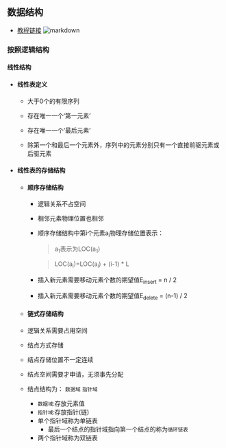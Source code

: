 ## 数据结构
- [教程链接](https://pan.baidu.com/play/video#/video?path=%2F%E8%B5%84%E6%BA%90%2F%E8%BD%AF%E8%80%83%E6%95%99%E7%A8%8B%2F%E8%BD%AF%E8%80%83%E8%BD%AF%E4%BB%B6%E8%AE%BE%E8%AE%A1%E5%B8%88%E2%98%85%E4%B8%87%E5%AE%9D%E6%95%99%E8%82%B2%E8%8D%A3%E8%AA%89%E5%A5%89%E7%8C%AE%E2%98%85%2F2.%E8%A7%86%E9%A2%91%E6%95%99%E7%A8%8B%2F%E8%A7%86%E9%A2%91%E6%95%99%E7%A8%8B1%2F%E8%AE%A1%E7%AE%97%E6%9C%BA%E4%B8%8E%E8%BD%AF%E4%BB%B6%E5%B7%A5%E7%A8%8B%E7%9F%A5%E8%AF%86%E7%AF%87%E2%98%85%E4%B8%87%E5%AE%9D%E6%95%99%E8%82%B2%E8%8D%A3%E8%AA%89%E5%A5%89%E7%8C%AE%E2%98%85%2F%E7%AC%AC1%E7%AB%A0%EF%BC%9A%E6%95%B0%E6%8D%AE%E7%BB%93%E6%9E%84%E4%B8%8E%E7%AE%97%E6%B3%95%E5%9F%BA%E7%A1%80%EF%BC%88%E8%AE%A1%E7%AE%97%E6%9C%BA%E4%B8%8E%E8%BD%AF%E4%BB%B6%E5%B7%A5%E7%A8%8B%E7%9F%A5%E8%AF%86%E7%AF%87%EF%BC%89%2F1.1%20%E7%BA%BF%E6%80%A7%E8%A1%A8.avi&t=-1)
![markdown](https://github.com/flysafely/Software-Design-Engineer-Note/blob/master/%E7%AC%AC%E5%85%AB%E7%AB%A0-%E6%95%B0%E6%8D%AE%E7%BB%93%E6%9E%84/%E6%9C%AC%E7%AB%A0%E5%9B%BE%E4%BE%8B/8-1.jpg)

### 按照逻辑结构

#### 线性结构
+ #### 线性表定义

  + 大于0个的有限序列

  + 存在唯一一个‘第一元素’

  + 存在唯一一个‘最后元素’

  + 除第一个和最后一个元素外，序列中的元素分别只有一个直接前驱元素或后驱元素

+ #### 线性表的存储结构

  + #### 顺序存储结构
  
    + 逻辑关系不占空间
    + 相邻元素物理位置也相邻
    + 顺序存储结构中第i个元素a<sub>i</sub>物理存储位置表示：
      > a<sub>1</sub>表示为LOC(a<sub>1</sub>)
      
      > LOC(a<sub>i</sub>)=LOC(a<sub>i</sub>) + (i-1) * L
    + 插入新元素需要移动元素个数的期望值E<sub>insert</sub> = n / 2
    + 插入新元素需要移动元素个数的期望值E<sub>delete</sub> = (n-1) / 2
  +  #### 链式存储结构
    + 逻辑关系需要占用空间
    + 结点方式存储
    + 结点存储位置不一定连续
    + 结点空间需要才申请，无须事先分配
    + 结点结构为：
      `数据域`
      `指针域`
        + `数据域`:存放元素值
        + `指针域`:存放指针(链)
        + 单个指针域称为单链表
          + 最后一个结点的指针域指向第一个结点的称为`循环链表`
        + 两个指针域称为双链表
          
